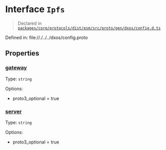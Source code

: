 # Interface `Ipfs`
> Declared in [`packages/core/protocols/dist/esm/src/proto/gen/dxos/config.d.ts`]()

Defined in:
   file://./../../dxos/config.proto

## Properties
### [gateway]()
Type: <code>string</code>

Options:
  - proto3_optional = true

### [server]()
Type: <code>string</code>

Options:
  - proto3_optional = true
